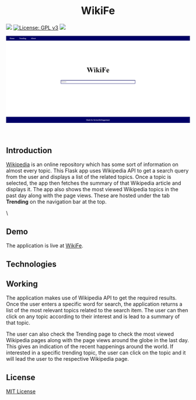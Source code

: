 <h1 align="center"> 
  WikiFe
  </h1>

[![](https://img.shields.io/badge/MADE%20WITH%20-Python-blueviolet)](https://www.python.org)
[![License: GPL v3](https://img.shields.io/badge/License-MIT-brightgreen.svg)](LICENSE)
[![](https://img.shields.io/badge/Website-Up-success)](https://wikife.herokuapp.com/)


<p align="center">
  <img src = "Assets/WikiFe - Home.png">
  </p>
  
<br>  
<h2>Introduction</h2>
<p> <a href="https://www.wikipedia.org/">Wikipedia</a> is an online repository which has some sort of information on almost every topic. This Flask app uses Wikipedia API to get a search query from the user and displays a list of the related topics. Once a topic is selected, the app then fetches the summary of that Wikipedia article and displays it.
The app also shows the most viewed Wikipedia topics in the past day along with the page views. These are hosted under the tab <b>Trending</b> on the navigation bar at the top.</p>\

<h2>Demo</h2>
<p> The application is live at <a href="https://wikife.herokuapp.com/" target="_blank">WikiFe</a>.</p>

<h2>Technologies</h2>

<h2>Working</h2>
<p> The application makes use of Wikipedia API to get the required results. Once the user enters a specific word for search, the application returns a list of the most relevant topics related to the search item. The user can then click on any topic according to their interest and is lead to a summary of that topic.</p>
<p> The user can also check the Trending page to check the most viewed Wikipedia pages along with the page views around the globe in the last day. This gives an indication of the recent happenings around the world. If interested in a specific trending topic, the user can click on the topic and it will lead the user to the respective Wikipedia page.</p>

<h2>License</h2>
<a href="LICENSE">MIT License</a>



